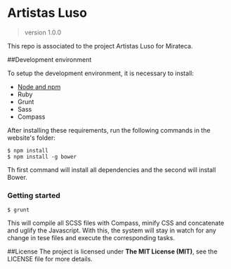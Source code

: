 # Artistas Luso
> version 1.0.0

This repo is associated to the project Artistas Luso for Mirateca.

##Development environment

To setup the development environment, it is necessary to install:
- [Node and npm](http://nodejs.org/)
- Ruby
- Grunt
- Sass
- Compass

After installing these requirements, run the following commands in the website's folder:
```
$ npm install
$ npm install -g bower
```

Th first command will install all dependencies and the second will install Bower.

### Getting started

```
$ grunt
```

This will compile all SCSS files with Compass, minify CSS and concatenate and uglify the Javascript.
With this, the system will stay in watch for any change in tese files and execute the corresponding tasks.

##License
The project is licensed under **The MIT License (MIT)**, see the LICENSE file for more details.